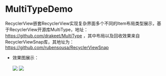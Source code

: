 # MultiTypeDemo

RecyclerView嵌套RecyclerView实现复杂界面多个不同的Item布局类型展示，基于RecyclerView开源库MultiType，地址：https://github.com/drakeet/MultiType  ，其中布局以及回收效果来自RecyclerViewSnap库，其地址为：https://github.com/rubensousa/RecyclerViewSnap

* 效果图展示：<br><br>
![](https://github.com/jweihao/MultiTypeDemo/blob/master/imgs/image1.png)
![](https://github.com/jweihao/MultiTypeDemo/blob/master/imgs/image2.png)
